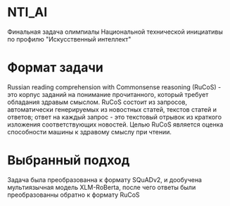 # NTI_AI
Финальная задача олимпиалы Национальной технической инициативы по профилю "Искусственный интеллект"
# Формат задачи
Russian reading comprehension with Commonsense reasoning (RuCoS) - это корпус заданий на понимание прочитанного, который требует обладания здравым смыслом. RuCoS состоит из запросов, автоматически генерируемых из новостных статей, текстов статей и ответов; ответ на каждый запрос - это текстовый отрывок из краткого изложения соответствующих новостей. Целью RuCoS является оценка способности машины к здравому смыслу при чтении.
# Выбранный подход
Задача была преобразованна к формату SQuADv2, и дообучена мультиязычная модель XLM-RoBerta, после чего ответы были преобразованны обратно к формату RuCoS
